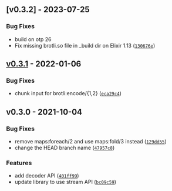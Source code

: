 <a name="v0.3.2"></a>
## [v0.3.2] - 2023-07-25
### Bug Fixes
- build on otp 26
- Fix missing brotli.so file in _build dir on Elixir 1.13 ([`130676e`](https://github.com/yjh0502/erl-brotli/commit/130676e2adbea9232b7a0a891c380dc6cf8a68f2))


<a name="v0.3.1"></a>
## [v0.3.1] - 2022-01-06
### Bug Fixes
- chunk input for brotli:encode/{1,2} ([`eca29c4`](https://github.com/yjh0502/erl-brotli/commit/eca29c44e2d6298c0dc86a0c8e9145fd49fb2449))


<a name="v0.3.0"></a>
## v0.3.0 - 2021-10-04
### Bug Fixes
- remove maps:foreach/2 and use maps:fold/3 instead ([`129dd55`](https://github.com/yjh0502/erl-brotli/commit/129dd557b87360af447adabae079fc58811ce488))
- change the HEAD branch name ([`47957c8`](https://github.com/yjh0502/erl-brotli/commit/47957c81058e2d4ceacd51bb2594ff36908c7fe1))

### Features
- add decoder API ([`401ff99`](https://github.com/yjh0502/erl-brotli/commit/401ff99e8bbc6ec3b4258d568835d1f673493644))
- update library to use stream API ([`bc09c59`](https://github.com/yjh0502/erl-brotli/commit/bc09c5969ae4c5b45c07abdd3eb55cc8652fa0ec))


[Unreleased]: https://github.com/yjh0502/erl-brotli/compare/v0.3.2...HEAD
[Unreleased]: https://github.com/yjh0502/erl-brotli/compare/v0.3.1...v0.3.2
[v0.3.1]: https://github.com/yjh0502/erl-brotli/compare/v0.3.0...v0.3.1
